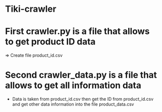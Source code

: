 # Tiki-crawler

# First crawler.py is a file that allows to get product ID data
=> Create file product_id.csv

# Second crawler_data.py is a file that allows to get all information data
- Data is taken from product_id.csv then get the ID from product_id.csv and get other data information into the file product_data.csv
